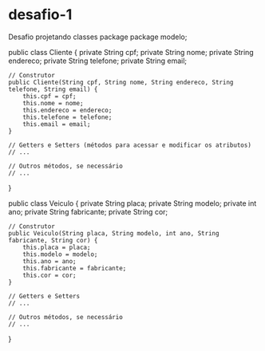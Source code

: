 # desafio-1
Desafio projetando classes
package package modelo;

public class Cliente {
    private String cpf;
    private String nome;
    private String endereco;
    private String telefone;
    private String email;

    // Construtor
    public Cliente(String cpf, String nome, String endereco, String telefone, String email) {
        this.cpf = cpf;
        this.nome = nome;
        this.endereco = endereco;
        this.telefone = telefone;
        this.email = email;
    }

    // Getters e Setters (métodos para acessar e modificar os atributos)
    // ...

    // Outros métodos, se necessário
    // ...
}



public class Veiculo {
    private String placa;
    private String modelo;
    private int ano;
    private String fabricante;
    private String cor;

    // Construtor
    public Veiculo(String placa, String modelo, int ano, String fabricante, String cor) {
        this.placa = placa;
        this.modelo = modelo;
        this.ano = ano;
        this.fabricante = fabricante;
        this.cor = cor;
    }

    // Getters e Setters
    // ...

    // Outros métodos, se necessário
    // ...
}
